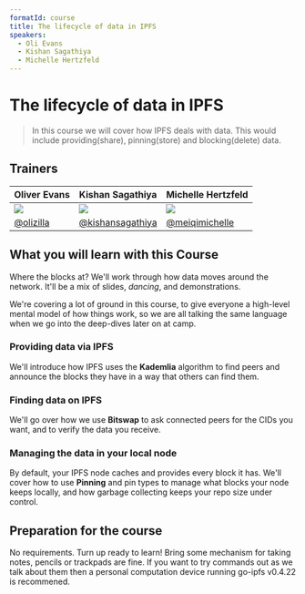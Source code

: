 ```yaml
---
formatId: course
title: The lifecycle of data in IPFS
speakers:
  - Oli Evans
  - Kishan Sagathiya
  - Michelle Hertzfeld
---
```


# The lifecycle of data in IPFS

> In this course we will cover how IPFS deals with data. This would include providing(share), pinning(store) and blocking(delete) data.

## Trainers

| **Oliver Evans**                                    | **Kishan Sagathiya**                                   | **Michelle Hertzfeld**                                |
| --------------------------------------------------- | ------------------------------------------------------ | ----------------------------------------------------- |
| ![](https://avatars0.githubusercontent.com/u/58871) | ![](https://avatars0.githubusercontent.com/u/10185999) | ![](https://avatars1.githubusercontent.com/u/4827522) |
| [@olizilla](https://github.com/olizilla/)           | [@kishansagathiya](https://github.com/kishansagathiya) | [@meiqimichelle](https://github.com/meiqimichelle)    |

## What you will learn with this Course

Where the blocks at? We'll work through how data moves around the network. It'll be a mix of slides, _dancing_, and demonstrations.

We're covering a lot of ground in this course, to give everyone a high-level mental model of how things work, so we are all talking the same language when we go into the deep-dives later on at camp.

### Providing data via IPFS

We'll introduce how IPFS uses the **Kademlia** algorithm to find peers and announce the blocks they have in a way that others can find them.

### Finding data on IPFS

We'll go over how we use **Bitswap** to ask connected peers for the CIDs you want, and to verify the data you receive.

### Managing the data in your local node

By default, your IPFS node caches and provides every block it has. We'll cover how to use **Pinning** and pin types to manage what blocks your node keeps locally, and how garbage collecting keeps your repo size under control.

## Preparation for the course

No requirements. Turn up ready to learn! Bring some mechanism for taking notes, pencils or trackpads are fine. If you want to try commands out as we talk about them then a personal computation device running go-ipfs v0.4.22 is recommened.
